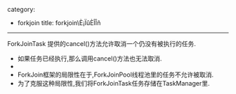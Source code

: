 category: 
- forkjoin
title: forkjoin\È¡ÏûÈÎÎñ
---
ForkJoinTask 提供的cancel()方法允许取消一个仍没有被执行的任务.
 * 如果任务已经执行,那么调用cancel()方法也无法取消.
 *
 * ForkJoin框架的局限性在于,ForkJoinPool线程池里的任务不允许被取消.
 * 为了克服这种局限性,我们将ForkJoinTask任务存储在TaskManager里.
